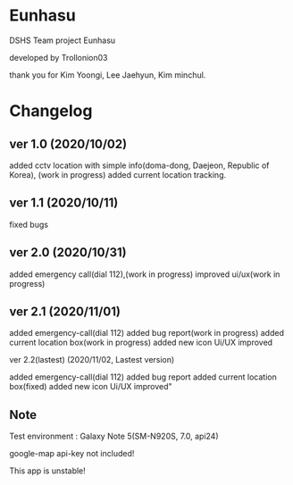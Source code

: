 # Eunhasu

DSHS Team project Eunhasu

developed by Trollonion03

thank you for Kim Yoongi, Lee Jaehyun, Kim minchul.

Changelog
=============


ver 1.0 (2020/10/02)
--------------------

added cctv location with simple info(doma-dong, Daejeon, Republic of Korea), (work in progress)
added current location tracking.

ver 1.1 (2020/10/11)
--------------------

fixed bugs

ver 2.0 (2020/10/31)
--------------------

added emergency call(dial 112),(work in progress)
improved ui/ux(work in progress)

ver 2.1 (2020/11/01)
--------------------

added emergency-call(dial 112)
added bug report(work in progress)
added current location box(work in progress)
added new icon
Ui/UX improved

ver 2.2(lastest) (2020/11/02, Lastest version)

added emergency-call(dial 112)
added bug report
added current location box(fixed)
added new icon
Ui/UX improved"

Note
----
Test environment : Galaxy Note 5(SM-N920S, 7.0, api24)

google-map api-key not included!

This app is unstable!
